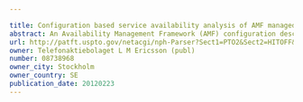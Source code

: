 ```yaml
---

title: Configuration based service availability analysis of AMF managed systems
abstract: An Availability Management Framework (AMF) configuration describes how configuration entities of a highly available system are grouped and includes information on service provision and service protection policies against resource failure. The AMF configuration defines a set of failure types for each component and each node, and specifies a failure rate and a recommended recovery for each failure type. A method for evaluating service availability receives the AMF configuration as input, and analyzes it to obtain an actual recovery that the highly available system is to perform when the given component fails. The method maps the AMF configuration to a stochastic model that captures the dependencies among the components and among the configuration entities at multiple levels of the hierarchy. The method utilizes the model to calculate the service availability of the AMF configuration based on the failure rate, the actual recovery and the dependencies.
url: http://patft.uspto.gov/netacgi/nph-Parser?Sect1=PTO2&Sect2=HITOFF&p=1&u=%2Fnetahtml%2FPTO%2Fsearch-adv.htm&r=1&f=G&l=50&d=PALL&S1=08738968&OS=08738968&RS=08738968
owner: Telefonaktiebolaget L M Ericsson (publ)
number: 08738968
owner_city: Stockholm
owner_country: SE
publication_date: 20120223
---
```

